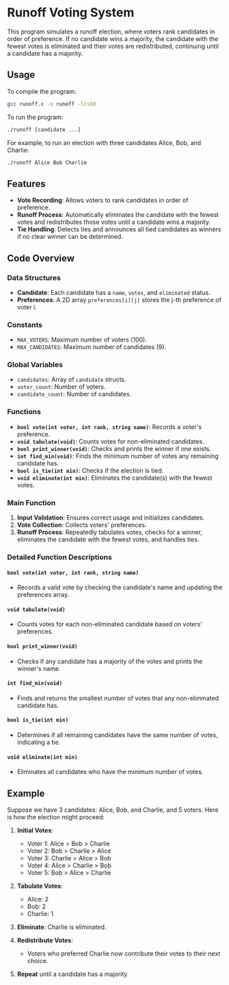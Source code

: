 # Runoff Voting System

This program simulates a runoff election, where voters rank candidates in order of preference. If no candidate wins a majority, the candidate with the fewest votes is eliminated and their votes are redistributed, continuing until a candidate has a majority.

## Usage

To compile the program:

```sh
gcc runoff.c -o runoff -lcs50
```

To run the program:

```sh
./runoff [candidate ...]
```

For example, to run an election with three candidates Alice, Bob, and Charlie:

```sh
./runoff Alice Bob Charlie
```

## Features

- **Vote Recording**: Allows voters to rank candidates in order of preference.
- **Runoff Process**: Automatically eliminates the candidate with the fewest votes and redistributes those votes until a candidate wins a majority.
- **Tie Handling**: Detects ties and announces all tied candidates as winners if no clear winner can be determined.

## Code Overview

### Data Structures

- **Candidate**: Each candidate has a `name`, `votes`, and `eliminated` status.
- **Preferences**: A 2D array `preferences[i][j]` stores the j-th preference of voter i.

### Constants

- `MAX_VOTERS`: Maximum number of voters (100).
- `MAX_CANDIDATES`: Maximum number of candidates (9).

### Global Variables

- `candidates`: Array of `candidate` structs.
- `voter_count`: Number of voters.
- `candidate_count`: Number of candidates.

### Functions

- **`bool vote(int voter, int rank, string name)`**: Records a voter's preference.
- **`void tabulate(void)`**: Counts votes for non-eliminated candidates.
- **`bool print_winner(void)`**: Checks and prints the winner if one exists.
- **`int find_min(void)`**: Finds the minimum number of votes any remaining candidate has.
- **`bool is_tie(int min)`**: Checks if the election is tied.
- **`void eliminate(int min)`**: Eliminates the candidate(s) with the fewest votes.

### Main Function

1. **Input Validation**: Ensures correct usage and initializes candidates.
2. **Vote Collection**: Collects voters' preferences.
3. **Runoff Process**: Repeatedly tabulates votes, checks for a winner, eliminates the candidate with the fewest votes, and handles ties.

### Detailed Function Descriptions

#### `bool vote(int voter, int rank, string name)`
- Records a valid vote by checking the candidate's name and updating the preferences array.

#### `void tabulate(void)`
- Counts votes for each non-eliminated candidate based on voters' preferences.

#### `bool print_winner(void)`
- Checks if any candidate has a majority of the votes and prints the winner's name.

#### `int find_min(void)`
- Finds and returns the smallest number of votes that any non-eliminated candidate has.

#### `bool is_tie(int min)`
- Determines if all remaining candidates have the same number of votes, indicating a tie.

#### `void eliminate(int min)`
- Eliminates all candidates who have the minimum number of votes.

## Example

Suppose we have 3 candidates: Alice, Bob, and Charlie, and 5 voters. Here is how the election might proceed:

1. **Initial Votes**:
    - Voter 1: Alice > Bob > Charlie
    - Voter 2: Bob > Charlie > Alice
    - Voter 3: Charlie > Alice > Bob
    - Voter 4: Alice > Charlie > Bob
    - Voter 5: Bob > Alice > Charlie

2. **Tabulate Votes**:
    - Alice: 2
    - Bob: 2
    - Charlie: 1

3. **Eliminate**: Charlie is eliminated.

4. **Redistribute Votes**:
    - Voters who preferred Charlie now contribute their votes to their next choice.

5. **Repeat** until a candidate has a majority.


